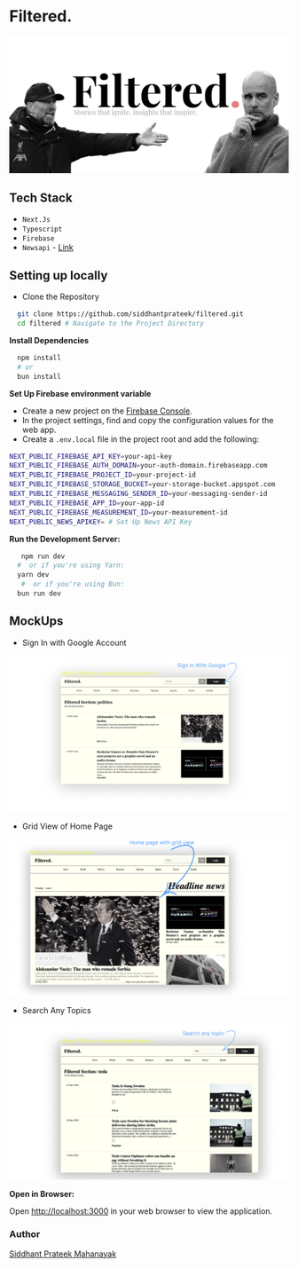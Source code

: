 # Filtered.

![](./assets/preview.png)

## Tech Stack

- `Next.Js`
- `Typescript`
- `Firebase`
- `Newsapi` - [Link](https://newsapi.org)

## Setting up locally

- Clone the Repository

```bash
  git clone https://github.com/siddhantprateek/filtered.git
  cd filtered # Navigate to the Project Directory
```
**Install Dependencies**

```bash
  npm install 
  # or
  bun install
```

**Set Up Firebase environment variable**

- Create a new project on the [Firebase Console](https://console.firebase.google.com/).
- In the project settings, find and copy the configuration values for the web app.
- Create a `.env.local` file in the project root and add the following:

```bash
NEXT_PUBLIC_FIREBASE_API_KEY=your-api-key
NEXT_PUBLIC_FIREBASE_AUTH_DOMAIN=your-auth-domain.firebaseapp.com
NEXT_PUBLIC_FIREBASE_PROJECT_ID=your-project-id
NEXT_PUBLIC_FIREBASE_STORAGE_BUCKET=your-storage-bucket.appspot.com
NEXT_PUBLIC_FIREBASE_MESSAGING_SENDER_ID=your-messaging-sender-id
NEXT_PUBLIC_FIREBASE_APP_ID=your-app-id
NEXT_PUBLIC_FIREBASE_MEASUREMENT_ID=your-measurement-id
NEXT_PUBLIC_NEWS_APIKEY= # Set Up News API Key
```



**Run the Development Server:**

```bash
   npm run dev
  #  or if you're using Yarn:
  yarn dev
   #  or if you're using Bun:
  bun run dev
```

## MockUps

- Sign In with Google Account

![](./assets/signin.png)

- Grid View of Home Page

![](./assets/home.png)

- Search Any Topics

![](./assets/search.png)


**Open in Browser:**

Open [http://localhost:3000](http://localhost:3000) in your web browser to view the application.



### Author 
[Siddhant Prateek Mahanayak](https://github.com/siddhantprateek)